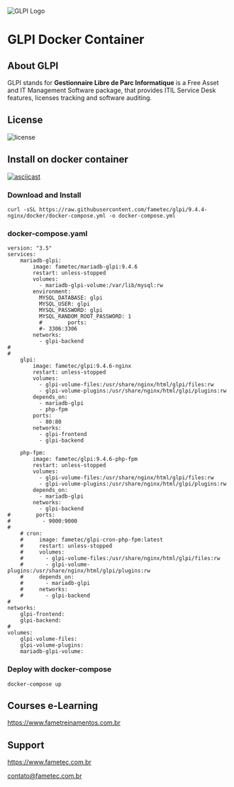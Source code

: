 ![GLPI Logo](https://raw.githubusercontent.com/glpi-project/glpi/master/pics/logos/logo-GLPI-250-black.png)

# GLPI Docker Container


## About GLPI

GLPI stands for **Gestionnaire Libre de Parc Informatique** is a Free Asset and IT Management Software package, that provides ITIL Service Desk features, licenses tracking and software auditing.


## License

![license](https://img.shields.io/github/license/glpi-project/glpi.svg)


## Install on docker container 

[![asciicast](https://asciinema.org/a/277490.svg)](https://asciinema.org/a/277490)


### Download and Install


    curl -sSL https://raw.githubusercontent.com/fametec/glpi/9.4.4-nginx/docker/docker-compose.yml -o docker-compose.yml


### docker-compose.yaml

    version: "3.5"
    services:
        mariadb-glpi: 
            image: fametec/mariadb-glpi:9.4.6
            restart: unless-stopped
            volumes:
              - mariadb-glpi-volume:/var/lib/mysql:rw
            environment: 
              MYSQL_DATABASE: glpi
              MYSQL_USER: glpi 
              MYSQL_PASSWORD: glpi 
              MYSQL_RANDOM_ROOT_PASSWORD: 1 
              #        ports:
              #- 3306:3306
            networks: 
              - glpi-backend
    #
    #
        glpi: 
            image: fametec/glpi:9.4.6-nginx
            restart: unless-stopped
            volumes:
              - glpi-volume-files:/usr/share/nginx/html/glpi/files:rw
              - glpi-volume-plugins:/usr/share/nginx/html/glpi/plugins:rw
            depends_on: 
              - mariadb-glpi
              - php-fpm
            ports: 
              - 80:80
            networks: 
              - glpi-frontend
              - glpi-backend

        php-fpm: 
            image: fametec/glpi:9.4.6-php-fpm
            restart: unless-stopped
            volumes:
              - glpi-volume-files:/usr/share/nginx/html/glpi/files:rw
              - glpi-volume-plugins:/usr/share/nginx/html/glpi/plugins:rw
            depends_on:
              - mariadb-glpi
            networks:
              - glpi-backend
    #        ports:
    #          - 9000:9000
    #
        # cron:
        #     image: fametec/glpi-cron-php-fpm:latest
        #     restart: unless-stopped
        #     volumes:
        #       - glpi-volume-files:/usr/share/nginx/html/glpi/files:rw
        #       - glpi-volume-plugins:/usr/share/nginx/html/glpi/plugins:rw
        #     depends_on:
        #       - mariadb-glpi
        #     networks:
        #       - glpi-backend
    #
    networks: 
        glpi-frontend: 
        glpi-backend:
    #
    volumes:
        glpi-volume-files:
        glpi-volume-plugins:
        mariadb-glpi-volume:




### Deploy with docker-compose


    docker-compose up



## Courses e-Learning

https://www.fametreinamentos.com.br


## Support

https://www.fametec.com.br
    
contato@fametec.com.br

